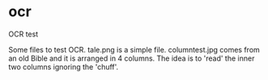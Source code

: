 # ocr
OCR test

Some files to test OCR. tale.png is a simple file. columntest.jpg comes from an old Bible and it is arranged in 4 columns. The idea is to 'read' the inner two columns ignoring the 'chuff'.
